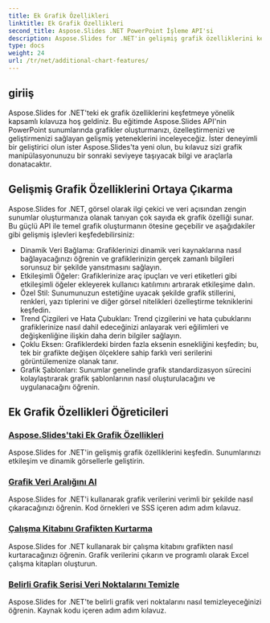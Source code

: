 ```yaml
---
title: Ek Grafik Özellikleri
linktitle: Ek Grafik Özellikleri
second_title: Aspose.Slides .NET PowerPoint İşleme API'si
description: Aspose.Slides for .NET'in gelişmiş grafik özelliklerini keşfedin! Özel stiller, trend çizgileri ve daha fazlasını içeren dinamik, etkileşimli grafikler oluşturmayı öğrenin. Sunumlarınızı güçlü veri görselleştirmeyle zenginleştirin.
type: docs
weight: 24
url: /tr/net/additional-chart-features/
---
```


## giriiş

Aspose.Slides for .NET'teki ek grafik özelliklerini keşfetmeye yönelik kapsamlı kılavuza hoş geldiniz. Bu eğitimde Aspose.Slides API'nin PowerPoint sunumlarında grafikler oluşturmanızı, özelleştirmenizi ve geliştirmenizi sağlayan gelişmiş yeteneklerini inceleyeceğiz. İster deneyimli bir geliştirici olun ister Aspose.Slides'ta yeni olun, bu kılavuz sizi grafik manipülasyonunuzu bir sonraki seviyeye taşıyacak bilgi ve araçlarla donatacaktır.

## Gelişmiş Grafik Özelliklerini Ortaya Çıkarma

Aspose.Slides for .NET, görsel olarak ilgi çekici ve veri açısından zengin sunumlar oluşturmanıza olanak tanıyan çok sayıda ek grafik özelliği sunar. Bu güçlü API ile temel grafik oluşturmanın ötesine geçebilir ve aşağıdakiler gibi gelişmiş işlevleri keşfedebilirsiniz:

- Dinamik Veri Bağlama: Grafiklerinizi dinamik veri kaynaklarına nasıl bağlayacağınızı öğrenin ve grafiklerinizin gerçek zamanlı bilgileri sorunsuz bir şekilde yansıtmasını sağlayın.
- Etkileşimli Öğeler: Grafiklerinize araç ipuçları ve veri etiketleri gibi etkileşimli öğeler ekleyerek kullanıcı katılımını artırarak etkileşime dalın.
- Özel Stil: Sunumunuzun estetiğine uyacak şekilde grafik stillerini, renkleri, yazı tiplerini ve diğer görsel nitelikleri özelleştirme tekniklerini keşfedin.
- Trend Çizgileri ve Hata Çubukları: Trend çizgilerini ve hata çubuklarını grafiklerinize nasıl dahil edeceğinizi anlayarak veri eğilimleri ve değişkenliğine ilişkin daha derin bilgiler sağlayın.
- Çoklu Eksen: Grafiklerdeki birden fazla eksenin esnekliğini keşfedin; bu, tek bir grafikte değişen ölçeklere sahip farklı veri serilerini görüntülemenize olanak tanır.
- Grafik Şablonları: Sunumlar genelinde grafik standardizasyon sürecini kolaylaştırarak grafik şablonlarının nasıl oluşturulacağını ve uygulanacağını öğrenin.

## Ek Grafik Özellikleri Öğreticileri
### [Aspose.Slides'taki Ek Grafik Özellikleri](./additional-chart-features/)
Aspose.Slides for .NET'in gelişmiş grafik özelliklerini keşfedin. Sunumlarınızı etkileşim ve dinamik görsellerle geliştirin.
### [Grafik Veri Aralığını Al](./chart-get-range/)
Aspose.Slides for .NET'i kullanarak grafik verilerini verimli bir şekilde nasıl çıkaracağınızı öğrenin. Kod örnekleri ve SSS içeren adım adım kılavuz.
### [Çalışma Kitabını Grafikten Kurtarma](./chart-recover-workbook/)
Aspose.Slides for .NET kullanarak bir çalışma kitabını grafikten nasıl kurtaracağınızı öğrenin. Grafik verilerini çıkarın ve programlı olarak Excel çalışma kitapları oluşturun.
### [Belirli Grafik Serisi Veri Noktalarını Temizle](./clear-specific-chart-series-data-points-data/)
Aspose.Slides for .NET'te belirli grafik veri noktalarını nasıl temizleyeceğinizi öğrenin. Kaynak kodu içeren adım adım kılavuz.